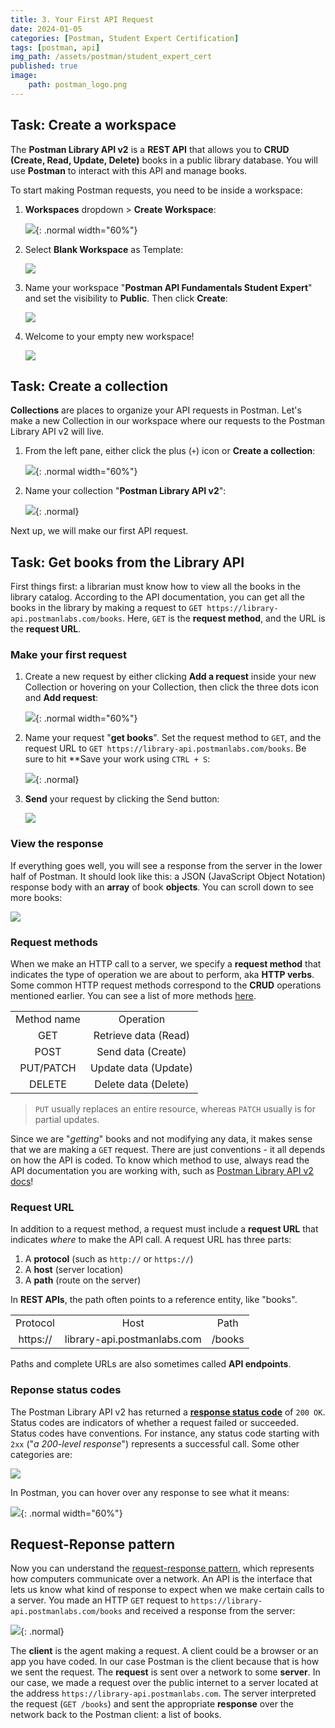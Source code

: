```yaml
---
title: 3. Your First API Request
date: 2024-01-05
categories: [Postman, Student Expert Certification]
tags: [postman, api]
img_path: /assets/postman/student_expert_cert
published: true
image:
    path: postman_logo.png
---
```


## Task: Create a workspace

The **Postman Library API v2** is a **REST API** that allows you to **CRUD (Create, Read, Update, Delete)** books in a public library database. You will use **Postman** to interact with this API and manage books.

To start making Postman requests, you need to be inside a workspace:

1. **Workspaces** dropdown > **Create Workspace**:

    ![](https://everpath-course-content.s3-accelerate.amazonaws.com/instructor%2F26fp2261340y1ukokimvca8su%2Fpublic%2F1649272400%2Fworkspace-new.1649272400639.png){: .normal width="60%"}

2. Select **Blank Workspace** as Template:

    ![](https://whimuc.com/PwqrrQiv3tT4JsqRDkan2a/8DfWSfTvWiejKX.png)

3. Name your workspace "**Postman API Fundamentals Student Expert**" and set the visibility to **Public**. Then click **Create**:

    ![](https://whimuc.com/PwqrrQiv3tT4JsqRDkan2a/CL3S8HGCVvowS9.png)

4. Welcome to your empty new workspace!

    ![](https://everpath-course-content.s3-accelerate.amazonaws.com/instructor%2F26fp2261340y1ukokimvca8su%2Fpublic%2F1668980683%2Fse2.1668980683339.png)

## Task: Create a collection

**Collections** are places to organize your API requests in Postman. Let's make a new Collection in our workspace where our requests to the Postman Library API v2 will live.

1. From the left pane, either click the plus (`+`) icon or **Create a collection**:

    ![](https://everpath-course-content.s3-accelerate.amazonaws.com/instructor%2F26fp2261340y1ukokimvca8su%2Fpublic%2F1649279632%2Fnew-collection.1649279632240.png){: .normal width="60%"}

2. Name your collection "**Postman Library API v2**":

    ![](https://everpath-course-content.s3-accelerate.amazonaws.com/instructor%2F26fp2261340y1ukokimvca8su%2Fpublic%2F1649279747%2Fpostman-library-api-v2-collection-name.1649279747514.png){: .normal}


Next up, we will make our first API request.

## Task: Get books from the Library API

First things first: a librarian must know how to view all the books in the library catalog. According to the API documentation, you can get all the books in the library by making a request to `GET https://library-api.postmanlabs.com/books`. Here, `GET` is the **request method**, and the URL is the **request URL**.

### Make your first request

1. Create a new request by either clicking **Add a request** inside your new Collection or hovering on your Collection, then click the three dots icon and **Add request**:

    ![](https://everpath-course-content.s3-accelerate.amazonaws.com/instructor%2F26fp2261340y1ukokimvca8su%2Fpublic%2F1649281938%2Fadd+request.1649281938816.png){: .normal width="60%"}

2. Name your request "**get books**". Set the request method to `GET`, and the request URL to `GET https://library-api.postmanlabs.com/books`. Be sure to hit **Save your work using `CTRL + S`:

    ![](https://everpath-course-content.s3-accelerate.amazonaws.com/instructor%2F26fp2261340y1ukokimvca8su%2Fpublic%2F1649282885%2Fget+books.1649282885313.png){: .normal}

3. **Send** your request by clicking the Send button:

    ![](https://everpath-course-content.s3-accelerate.amazonaws.com/instructor%2F4qlhnpfiaeqby6zwhuhhmacvx%2Fpublic%2F1694444315%2FScreen+Recording+2023-09-11+at+8.23.56+PM.1694444314728.gif)

### View the response

If everything goes well, you will see a response from the server in the lower half of Postman. It should look like this: a JSON (JavaScript Object Notation) response body with an **array** of book **objects**. You can scroll down to see more books:

![](https://everpath-course-content.s3-accelerate.amazonaws.com/instructor%2F26fp2261340y1ukokimvca8su%2Fpublic%2F1649283511%2Fget+books+response.1649283511929.png)

### Request methods

When we make an HTTP call to a server, we specify a **request method** that indicates the type of operation we are about to perform, aka **HTTP verbs**. Some common HTTP request methods correspond to the **CRUD** operations mentioned earlier. You can see a list of more methods [here](https://developer.mozilla.org/en-US/docs/Web/HTTP/Methods).

| | |
|:-:|:-:|
| Method name | Operation |
| GET | Retrieve data (Read) |
| POST | Send data (Create) |
| PUT/PATCH	| Update data (Update) |
| DELETE | Delete data (Delete) |

> `PUT` usually replaces an entire resource, whereas `PATCH` usually is for partial updates.

Since we are "*getting*" books and not modifying any data, it makes sense that we are making a `GET` request. There are just conventions - it all depends on how the API is coded. To know which method to use, always read the API documentation you are working with, such as [Postman Library API v2 docs](https://documenter.getpostman.com/view/15567703/UVyxRtng#a2f33f71-de38-42fb-97fe-dccac7516e73)!

### Request URL

In addition to a request method, a request must include a **request URL** that indicates *where* to make the API call. A request URL has three parts:
1. A **protocol** (such as `http://` or `https://`)
2. A **host** (server location)
3. A **path** (route on the server)

In **REST APIs**, the path often points to a reference entity, like "books".

| | | |
|:-:|:-:|:-:|
| Protocol | Host | Path |
| https:// | library-api.postmanlabs.com | /books |

Paths and complete URLs are also sometimes called **API endpoints**.

### Reponse status codes

The Postman Library API v2 has returned a [**response status code**](https://developer.mozilla.org/en-US/docs/Web/HTTP/Status) of `200 OK`. Status codes are indicators of whether a request failed or succeeded. Status codes have conventions. For instance, any status code starting with `2xx` ("*a 200-level response*") represents a successful call. Some other categories are:

![](status_codes.png)

In Postman, you can hover over any response to see what it means:

![](https://everpath-course-content.s3-accelerate.amazonaws.com/instructor%2F26fp2261340y1ukokimvca8su%2Fpublic%2F1649284684%2Fstatus+200.1649284683906.png){: .normal width="60%"}

## Request-Reponse pattern

Now you can understand the [request-response pattern](https://en.wikipedia.org/wiki/Request%E2%80%93response), which represents how computers communicate over a network. An API is the interface that lets us know what kind of response to expect when we make certain calls to a server. You made an HTTP `GET` request to `https://library-api.postmanlabs.com/books` and received a response from the server:

![](https://everpath-course-content.s3-accelerate.amazonaws.com/instructor%2F26fp2261340y1ukokimvca8su%2Fpublic%2F1649285301%2Frequest+response+pattern.1649285301835.png){: .normal}

The **client** is the agent making a request. A client could be a browser or an app you have coded. In our case Postman is the client because that is how we sent the request. The **request** is sent over a network to some **server**. In our case, we made a request over the public internet to a server located at the address `https://library-api.postmanlabs.com`. The server interpreted the request (`GET /books`) and sent the appropriate **response** over the network back to the Postman client: a list of books.